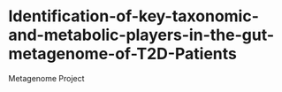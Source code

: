 # Identification-of-key-taxonomic-and-metabolic-players-in-the-gut-metagenome-of-T2D-Patients
Metagenome Project
